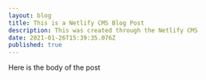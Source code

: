 ```yaml
---
layout: blog
title: This is a Netlify CMS Blog Post
description: This was created through the Netlify CMS
date: 2021-01-26T15:39:35.076Z
published: true
---
```

Here is the body of the post